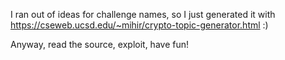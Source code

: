I ran out of ideas for challenge names, so I just generated it with <https://cseweb.ucsd.edu/~mihir/crypto-topic-generator.html> :)

Anyway, read the source, exploit, have fun!
